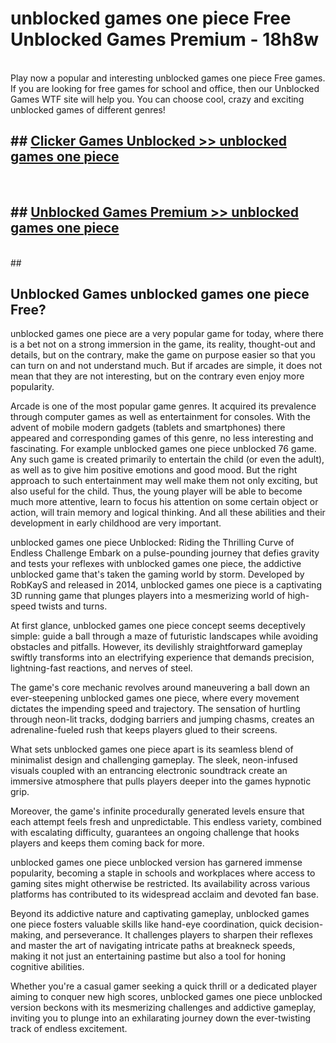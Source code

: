 # unblocked games one piece Free Unblocked Games Premium - 18h8w <br>
<br>
Play now a popular and interesting unblocked games one piece Free games. If you are looking for free games for school and office, then our Unblocked Games WTF site will help you. You can choose cool, crazy and exciting unblocked games of different genres!


## ##  [Clicker Games Unblocked >> unblocked games one piece](http://freeplayer.one?title=unblocked_games_one_piece&ref=M1)
  <br>

##  ## [Unblocked Games Premium >> unblocked games one piece](http://freeplayer.one?title=unblocked_games_one_piece&ref=M1)
  <br>
  ##



## Unblocked Games unblocked games one piece Free?

unblocked games one piece are a very popular game for today, where there is a bet not on a strong immersion in the game, its reality, thought-out and details, but on the contrary, make the game on purpose easier so that you can turn on and not understand much. But if arcades are simple, it does not mean that they are not interesting, but on the contrary even enjoy more popularity.

Arcade is one of the most popular game genres. It acquired its prevalence through computer games as well as entertainment for consoles. With the advent of mobile modern gadgets (tablets and smartphones) there appeared and corresponding games of this genre, no less interesting and fascinating. For example unblocked games one piece unblocked 76 game. Any such game is created primarily to entertain the child (or even the adult), as well as to give him positive emotions and good mood. But the right approach to such entertainment may well make them not only exciting, but also useful for the child. Thus, the young player will be able to become much more attentive, learn to focus his attention on some certain object or action, will train memory and logical thinking. And all these abilities and their development in early childhood are very important.

unblocked games one piece Unblocked: Riding the Thrilling Curve of Endless Challenge
Embark on a pulse-pounding journey that defies gravity and tests your reflexes with unblocked games one piece, the addictive unblocked game that's taken the gaming world by storm. Developed by RobKayS and released in 2014, unblocked games one piece is a captivating 3D running game that plunges players into a mesmerizing world of high-speed twists and turns.

At first glance, unblocked games one piece concept seems deceptively simple: guide a ball through a maze of futuristic landscapes while avoiding obstacles and pitfalls. However, its devilishly straightforward gameplay swiftly transforms into an electrifying experience that demands precision, lightning-fast reactions, and nerves of steel.

The game's core mechanic revolves around maneuvering a ball down an ever-steepening unblocked games one piece, where every movement dictates the impending speed and trajectory. The sensation of hurtling through neon-lit tracks, dodging barriers and jumping chasms, creates an adrenaline-fueled rush that keeps players glued to their screens.

What sets unblocked games one piece apart is its seamless blend of minimalist design and challenging gameplay. The sleek, neon-infused visuals coupled with an entrancing electronic soundtrack create an immersive atmosphere that pulls players deeper into the games hypnotic grip.

Moreover, the game's infinite procedurally generated levels ensure that each attempt feels fresh and unpredictable. This endless variety, combined with escalating difficulty, guarantees an ongoing challenge that hooks players and keeps them coming back for more.

unblocked games one piece unblocked version has garnered immense popularity, becoming a staple in schools and workplaces where access to gaming sites might otherwise be restricted. Its availability across various platforms has contributed to its widespread acclaim and devoted fan base.

Beyond its addictive nature and captivating gameplay, unblocked games one piece fosters valuable skills like hand-eye coordination, quick decision-making, and perseverance. It challenges players to sharpen their reflexes and master the art of navigating intricate paths at breakneck speeds, making it not just an entertaining pastime but also a tool for honing cognitive abilities.

Whether you're a casual gamer seeking a quick thrill or a dedicated player aiming to conquer new high scores, unblocked games one piece unblocked version beckons with its mesmerizing challenges and addictive gameplay, inviting you to plunge into an exhilarating journey down the ever-twisting track of endless excitement.